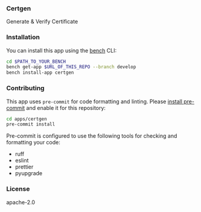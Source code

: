 ### Certgen

Generate & Verify Certificate

### Installation

You can install this app using the [bench](https://github.com/frappe/bench) CLI:

```bash
cd $PATH_TO_YOUR_BENCH
bench get-app $URL_OF_THIS_REPO --branch develop
bench install-app certgen
```

### Contributing

This app uses `pre-commit` for code formatting and linting. Please [install pre-commit](https://pre-commit.com/#installation) and enable it for this repository:

```bash
cd apps/certgen
pre-commit install
```

Pre-commit is configured to use the following tools for checking and formatting your code:

- ruff
- eslint
- prettier
- pyupgrade

### License

apache-2.0
